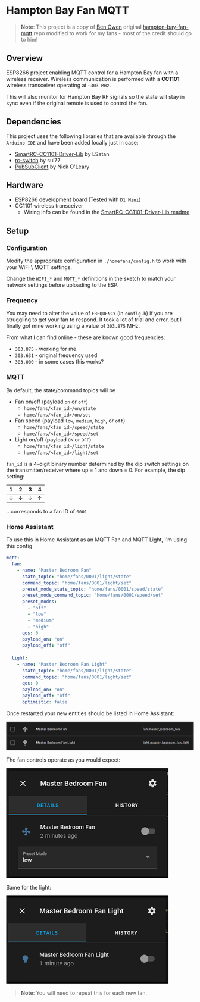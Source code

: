 # Hampton Bay Fan MQTT
> **Note**: This project is a copy of [Ben Owen](https://github.com/owenb321) original [hampton-bay-fan-mqtt](https://github.com/rniemand/hampton-bay-fan-mqtt) repo modified to work for my fans - most of the credit should go to him!

## Overview
ESP8266 project enabling MQTT control for a Hampton Bay fan with a wireless receiver. Wireless communication is performed with a **CC1101** wireless transceiver operating at `~303 MHz`.

This will also monitor for Hampton Bay RF signals so the state will stay in sync even if the original remote is used to control the fan.

## Dependencies
This project uses the following libraries that are available through the `Arduino IDE` and have been added locally just in case:
* [SmartRC-CC1101-Driver-Lib](https://github.com/LSatan/SmartRC-CC1101-Driver-Lib) by LSatan
* [rc-switch](https://github.com/sui77/rc-switch) by sui77
* [PubSubClient](https://pubsubclient.knolleary.net/) by Nick O'Leary

## Hardware
* ESP8266 development board (Tested with `D1 Mini`)
* CC1101 wireless transceiver
  * Wiring info can be found in the [SmartRC-CC1101-Driver-Lib readme](https://github.com/LSatan/SmartRC-CC1101-Driver-Lib#wiring)

## Setup
### Configuration
Modify the appropriate configuration in `./homefans/config.h` to work with your WiFi \ MQTT settings.

Change the `WIFI_*` and `MQTT_*` definitions in the sketch to match your network settings before uploading to the ESP.

### Frequency
You may need to alter the value of `FREQUENCY` (in `config.h`) if you are struggling to get your fan to respond. It took a lot of trial and error, but I finally got mine working using a value of `303.875` MHz.

From what I can find online - these are known good frequencies:

- `303.875` - working for me
- `303.631` - original frequency used
- `303.000` - in some cases this works?

### MQTT
By default, the state/command topics will be
* Fan on/off (payload `on` or `off`)
  * `home/fans/<fan_id>/on/state`
  * `home/fans/<fan_id>/on/set`
* Fan speed (payload `low`, `medium`, `high`, or `off`)
  * `home/fans/<fan_id>/speed/state`
  * `home/fans/<fan_id>/speed/set`
* Light on/off (payload `ON` or `OFF`)
  * `home/fans/<fan_id>/light/state`
  * `home/fans/<fan_id>/light/set`

`fan_id` is a 4-digit binary number determined by the dip switch settings on the transmitter/receiver where up = 1 and down = 0. For example, the dip setting:

|1|2|3|4|
|-|-|-|-|
|↓|↓|↓|↑|

...corresponds to a fan ID of `0001`

### Home Assistant
To use this in Home Assistant as an MQTT Fan and MQTT Light, I'm using this config
```yaml
mqtt:
  fan:
    - name: "Master Bedroom Fan"
      state_topic: "home/fans/0001/light/state"
      command_topic: "home/fans/0001/light/set"
      preset_mode_state_topic: "home/fans/0001/speed/state"
      preset_mode_command_topic: "home/fans/0001/speed/set"
      preset_modes:
        - "off"
        - "low"
        - "medium"
        - "high"
      qos: 0
      payload_on: "on"
      payload_off: "off"

  light:
    - name: "Master Bedroom Fan Light"
      state_topic: "home/fans/0001/light/state"
      command_topic: "home/fans/0001/light/set"
      qos: 0
      payload_on: "on"
      payload_off: "off"
      optimistic: false
```

Once restarted your new entities should be listed in Home Assistant:

![](/images/01.png)

The fan controls operate as you would expect:

![](/images/02.png)

Same for the light:

![](/images/03.png)

> **Note**: You will need to repeat this for each new fan.